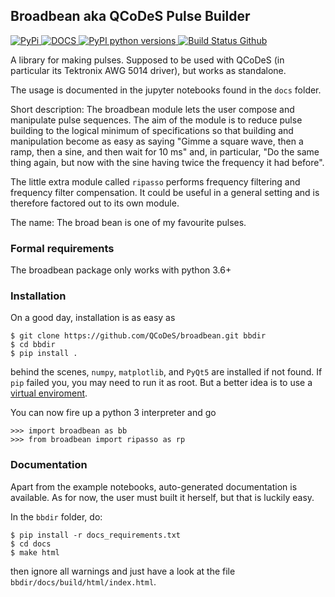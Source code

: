 ## Broadbean aka QCoDeS Pulse Builder

[ ![PyPi](https://badge.fury.io/py/broadbean.svg) ](https://badge.fury.io/py/broadbean)
[ ![DOCS](https://readthedocs.org/projects/broadbean/badge/?version=latest) ](http://broadbean.readthedocs.io/en/latest/?badge=latest)
[ ![PyPI python versions](https://img.shields.io/pypi/pyversions/broadbean.svg) ](https://pypi.python.org/pypi/broadbean/)
[ ![Build Status Github](https://github.com/QCoDeS/broadbean/workflows/Run%20mypy%20and%20pytest/badge.svg) ](https://github.com/QCoDeS/broadbean/actions?query=workflow%3A%22Run+mypy+and+pytest%22)

A library for making pulses. Supposed to be used with QCoDeS (in
particular its Tektronix AWG 5014 driver), but works as standalone.

The usage is documented in the jupyter notebooks found in the `docs` folder.

Short description: The broadbean module lets the user compose and
manipulate pulse sequences. The aim of the module is to reduce pulse
building to the logical minimum of specifications so that building and
manipulation become as easy as saying "Gimme a square wave, then a
ramp, then a sine, and then wait for 10 ms" and, in particular, "Do
the same thing again, but now with the sine having twice the frequency
it had before".

The little extra module called `ripasso` performs frequency filtering
and frequency filter  compensation. It could be useful in a general
setting and is therefore factored out to its own module.

The name: The broad bean is one of my favourite pulses.

### Formal requirements

The broadbean package only works with python 3.6+

### Installation

On a good day, installation is as easy as
```
$ git clone https://github.com/QCoDeS/broadbean.git bbdir
$ cd bbdir
$ pip install .
```
behind the scenes, `numpy`, `matplotlib`, and `PyQt5` are installed if
not found. If `pip` failed you, you may need to run it as root. But a
better idea is to use a [virtual enviroment](https://github.com/pyenv/pyenv-virtualenv).

You can now fire up a python 3 interpreter and go
```
>>> import broadbean as bb
>>> from broadbean import ripasso as rp
```

### Documentation

Apart from the example notebooks, auto-generated documentation is
available. As for now, the user must built it herself, but that is
luckily easy.

In the `bbdir` folder, do:
```
$ pip install -r docs_requirements.txt
$ cd docs
$ make html
```
then ignore all warnings and just have a look at the file `bbdir/docs/build/html/index.html`.

